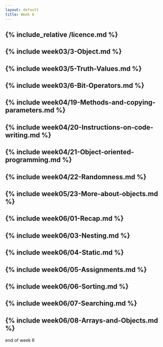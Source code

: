 ```yaml
---
layout: default
title: Week 6
---
```

{% include_relative /licence.md %}
---
{% include week03/3-Object.md %}
---
{% include week03/5-Truth-Values.md %}
---
{% include week03/6-Bit-Operators.md %}
---
{% include week04/19-Methods-and-copying-parameters.md %}
---
{% include week04/20-Instructions-on-code-writing.md %}
---
{% include week04/21-Object-oriented-programming.md %}
---
{% include week04/22-Randomness.md %}
---
{% include week05/23-More-about-objects.md %}
---
{% include week06/01-Recap.md %}
---
{% include week06/03-Nesting.md %}
---
{% include week06/04-Static.md %}
---
{% include week06/05-Assignments.md %}
---
{% include week06/06-Sorting.md %}
---
{% include week06/07-Searching.md %}
---
{% include week06/08-Arrays-and-Objects.md %}
---

end of week 6